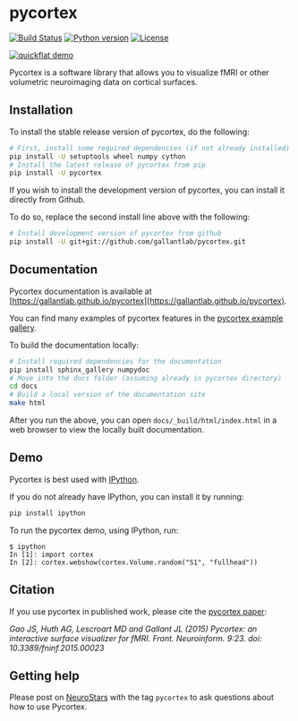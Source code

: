 pycortex
========
[![Build Status](https://travis-ci.org/gallantlab/pycortex.svg?branch=main)](https://travis-ci.org/gallantlab/pycortex)
[![Python version](https://img.shields.io/badge/python-3.6%2B-blue)](https://www.python.org/downloads/release/python)
[![License](https://img.shields.io/badge/License-BSD%202--Clause-blue.svg)](https://opensource.org/licenses/BSD-2-Clause)

[![quickflat demo](https://raw.github.com/gallantlab/pycortex/main/docs/wn_med.png)](https://gallantlab.github.io/pycortex)

Pycortex is a software library that allows you to visualize fMRI or other volumetric neuroimaging data on cortical surfaces.

Installation
------------
To install the stable release version of pycortex, do the following:

```bash
# First, install some required dependencies (if not already installed)
pip install -U setuptools wheel numpy cython
# Install the latest release of pycortex from pip
pip install -U pycortex
```

If you wish to install the development version of pycortex, you can install it directly from Github.

To do so, replace the second install line above with the following:

```bash
# Install development version of pycortex from github
pip install -U git+git://github.com/gallantlab/pycortex.git
```

Documentation
-------------
Pycortex documentation is available at [https://gallantlab.github.io/pycortex](https://gallantlab.github.io/pycortex).

You can find many examples of pycortex features in the [pycortex example gallery](https://gallantlab.github.io/pycortex/auto_examples/index.html).

To build the documentation locally:
```bash
# Install required dependencies for the documentation
pip install sphinx_gallery numpydoc
# Move into the docs folder (assuming already in pycortex directory)
cd docs
# Build a local version of the documentation site
make html
```

After you run the above, you can open `docs/_build/html/index.html` in a web browser to view the locally built documentation.

Demo
----
Pycortex is best used with [IPython]().

If you do not already have IPython, you can install it by running:
```bash
pip install ipython
```

To run the pycortex demo, using IPython, run:
```ipython
$ ipython
In [1]: import cortex
In [2]: cortex.webshow(cortex.Volume.random("S1", "fullhead"))
```

Citation
--------
If you use pycortex in published work, please cite the [pycortex paper](http://dx.doi.org/10.3389/fninf.2015.00023):

_Gao JS, Huth AG, Lescroart MD and Gallant JL (2015) Pycortex: an interactive surface visualizer for fMRI. Front. Neuroinform. 9:23. doi: 10.3389/fninf.2015.00023_

Getting help
------------
Please post on [NeuroStars](https://neurostars.org/) with the tag `pycortex` to
ask questions about how to use Pycortex.

